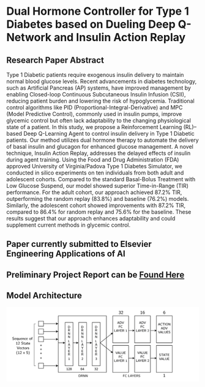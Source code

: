 # Dual Hormone Controller for Type 1 Diabetes based on Dueling Deep Q-Network and Insulin Action Replay
## Research Paper Abstract
Type 1 Diabetic patients require exogenous insulin delivery to maintain normal blood glucose levels. Recent advancements in diabetes technology, such as Artificial Pancreas (AP) systems, have improved management by enabling Closed-loop Continuous Subcutaneous Insulin Infusion (CSII), reducing patient burden and lowering the risk of hypoglycemia. Traditional control algorithms like PID (Proportional-Integral-Derivative) and MPC (Model Predictive Control), commonly used in insulin pumps, improve glycemic control but often lack adaptability to the changing physiological state of a patient. In this study, we propose a Reinforcement Learning (RL)–based Deep Q-Learning Agent to control insulin delivery in Type 1 Diabetic patients. Our method utilizes dual hormone therapy to automate the delivery of basal insulin and glucagon for enhanced glucose management. A novel technique, Insulin Action Replay, addresses the delayed effects of insulin during agent training. Using the Food and Drug Administration (FDA) approved University of Virginia/Padova Type 1 Diabetes Simulator, we conducted in silico experiments on ten individuals from both adult and adolescent cohorts. Compared to the standard Basal-Bolus Treatment with Low Glucose Suspend, our model showed superior Time-in-Range (TIR) performance. For the adult cohort, our approach achieved 87.2% TIR, outperforming the random replay (83.8%) and baseline (76.2%) models. Similarly, the adolescent cohort showed improvements with 87.2% TIR, compared to 86.4% for random replay and 75.6% for the baseline. These results suggest that our approach enhances adaptability and could supplement current methods in glycemic control.
## Paper currently submitted to Elsevier Engineering Applications of AI
## Preliminary Project Report can be [Found Here](https://drive.google.com/file/d/1VJw55jo6CJ9IndpK_uU9YZLi2GxPjd6G/view?usp=sharing)

## Model Architecture
![Model Architecture](mod_arch.png)





